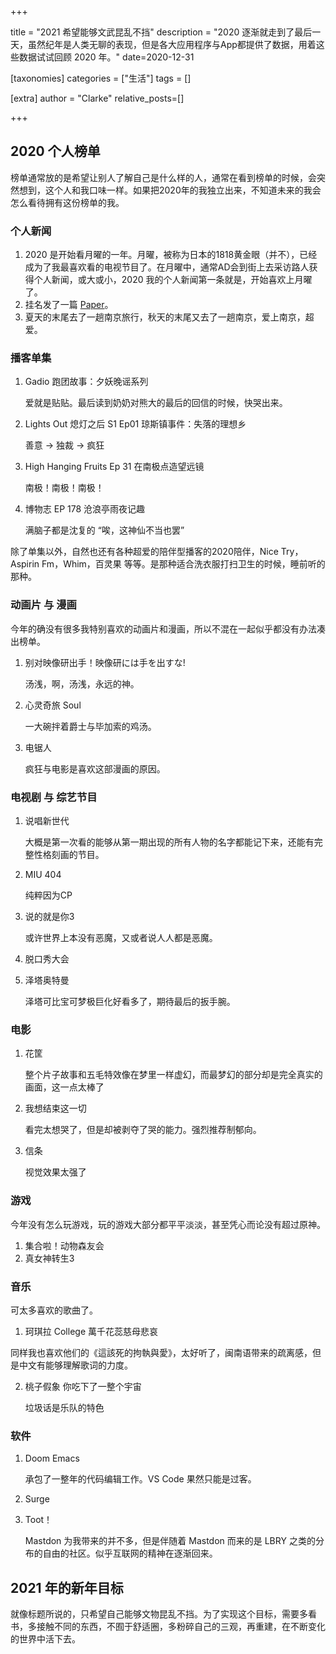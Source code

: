 +++

title = "2021 希望能够文武昆乱不挡"
description = "2020 逐渐就走到了最后一天，虽然纪年是人类无聊的表现，但是各大应用程序与App都提供了数据，用着这些数据试试回顾 2020 年。"
date=2020-12-31

[taxonomies]
categories = ["生活"]
tags = []

[extra]
author = "Clarke"
relative_posts=[]

+++

## 2020 个人榜单

榜单通常放的是希望让别人了解自己是什么样的人，通常在看到榜单的时候，会突然想到，这个人和我口味一样。如果把2020年的我独立出来，不知道未来的我会怎么看待拥有这份榜单的我。

### 个人新闻

1. 2020 是开始看月曜的一年。月曜，被称为日本的1818黄金眼（并不），已经成为了我最喜欢看的电视节目了。在月曜中，通常AD会到街上去采访路人获得个人新闻，或大或小，2020 我的个人新闻第一条就是，开始喜欢上月曜了。
2. 挂名发了一篇 [Paper](https://doi.org/10.1016/j.csbj.2020.09.009)。
3. 夏天的末尾去了一趟南京旅行，秋天的末尾又去了一趟南京，爱上南京，超爱。

### 播客单集

1. Gadio 跑团故事：夕妖晚谣系列

   爱就是贴贴。最后读到奶奶对熊大的最后的回信的时候，快哭出来。

2. Lights Out 熄灯之后 S1 Ep01 琼斯镇事件：失落的理想乡

   善意 -> 独裁 -> 疯狂

3. High Hanging Fruits Ep 31 在南极点造望远镜

   南极！南极！南极！

4. 博物志 EP 178 沧浪亭雨夜记趣

   满脑子都是沈复的 “唉，这神仙不当也罢”

除了单集以外，自然也还有各种超爱的陪伴型播客的2020陪伴，Nice Try，Aspirin Fm，Whim，百灵果 等等。是那种适合洗衣服打扫卫生的时候，睡前听的那种。

### 动画片 与 漫画

今年的确没有很多我特别喜欢的动画片和漫画，所以不混在一起似乎都没有办法凑出榜单。

1. 别对映像研出手！映像研には手を出すな!

   汤浅，啊，汤浅，永远的神。

2. 心灵奇旅 Soul

   一大碗拌着爵士与毕加索的鸡汤。

3. 电锯人

   疯狂与电影是喜欢这部漫画的原因。


### 电视剧 与 综艺节目 

1. 说唱新世代

   大概是第一次看的能够从第一期出现的所有人物的名字都能记下来，还能有完整性格刻画的节目。

2. MIU 404

   纯粹因为CP

3. 说的就是你3

   或许世界上本没有恶魔，又或者说人人都是恶魔。

4. 脱口秀大会

5. 泽塔奥特曼

   泽塔可比宝可梦极巨化好看多了，期待最后的扳手腕。

### 电影

1. 花筐

   整个片子故事和五毛特效像在梦里一样虚幻，而最梦幻的部分却是完全真实的画面，这一点太棒了

2. 我想结束这一切

   看完太想哭了，但是却被剥夺了哭的能力。强烈推荐制郁向。

3. 信条

   视觉效果太强了

### 游戏

今年没有怎么玩游戏，玩的游戏大部分都平平淡淡，甚至凭心而论没有超过原神。

1. 集合啦！动物森友会
2. 真女神转生3

### 音乐

可太多喜欢的歌曲了。

1.  珂琪拉 College 萬千花蕊慈母悲哀

   同样我也喜欢他们的《這該死的拘執與愛》，太好听了，闽南语带来的疏离感，但是中文有能够理解歌词的力度。

2. 桃子假象 你吃下了一整个宇宙

   垃圾话是乐队的特色


### 软件

1. Doom Emacs

   承包了一整年的代码编辑工作。VS Code 果然只能是过客。

2. Surge

3. Toot！

   Mastdon 为我带来的并不多，但是伴随着 Mastdon 而来的是 LBRY 之类的分布的自由的社区。似乎互联网的精神在逐渐回来。


## 2021 年的新年目标

就像标题所说的，只希望自己能够文物昆乱不挡。为了实现这个目标，需要多看书，多接触不同的东西，不囿于舒适圈，多粉碎自己的三观，再重建，在不断变化的世界中活下去。